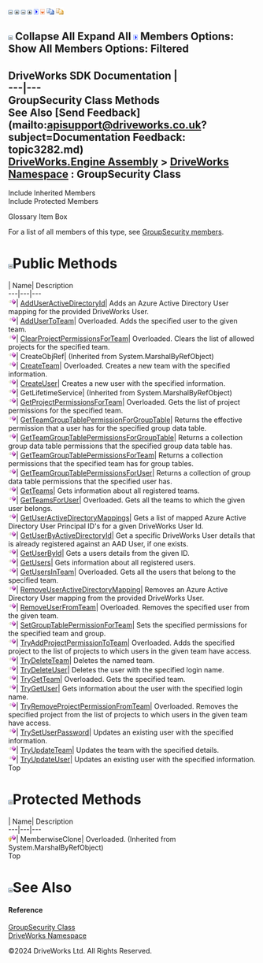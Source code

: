 ![](dotnetimages/collapse.gif) ![](dotnetimages/expand.gif) ![](dotnetimages/collapse.gif) ![](dotnetimages/expand.gif) ![](dotnetimages/drpdown.gif) ![](dotnetimages/drpdown_orange.gif) ![](dotnetimages/copycode.gif) ![](dotnetimages/copycodeHighlight.gif)

![](dotnetimages/collapse.gif) Collapse All Expand All ![](dotnetimages/drpdown.gif) Members Options: Show All  Members Options: Filtered   
---  
DriveWorks SDK Documentation  |   
---|---  
GroupSecurity Class Methods   
See Also [Send Feedback](mailto:apisupport@driveworks.co.uk?subject=Documentation Feedback: topic3282.md)  
[DriveWorks.Engine Assembly](topic2156.md) > [DriveWorks Namespace](topic2159.md) : GroupSecurity Class  
---  
  
Include Inherited Members    
Include Protected Members    


Glossary Item Box

For a list of all members of this type, see [GroupSecurity members](topic3283.md).

# ![](dotnetimages/collapse.gif)Public Methods

| Name| Description  
---|---|---  
![Public Method](dotnetimages/publicMethod.gif)| [AddUserActiveDirectoryId](topic3288.md)| Adds an Azure Active Directory User mapping for the provided DriveWorks User.   
![Public Method](dotnetimages/publicMethod.gif)| [AddUserToTeam](topic3289.md)| Overloaded. Adds the specified user to the given team.   
![Public Method](dotnetimages/publicMethod.gif)| [ClearProjectPermissionsForTeam](topic3292.md)| Overloaded. Clears the list of allowed projects for the specified team.   
![Public Method](dotnetimages/publicMethod.gif)| CreateObjRef|  (Inherited from System.MarshalByRefObject)  
![Public Method](dotnetimages/publicMethod.gif)| [CreateTeam](topic3295.md)| Overloaded. Creates a new team with the specified information.   
![Public Method](dotnetimages/publicMethod.gif)| [CreateUser](topic3300.md)| Creates a new user with the specified information.   
![Public Method](dotnetimages/publicMethod.gif)| GetLifetimeService|  (Inherited from System.MarshalByRefObject)  
![Public Method](dotnetimages/publicMethod.gif)| [GetProjectPermissionsForTeam](topic3301.md)| Overloaded. Gets the list of project permissions for the specified team.   
![Public Method](dotnetimages/publicMethod.gif)| [GetTeamGroupTablePermissionForGroupTable](topic3304.md)| Returns the effective permission that a user has for the specified group data table.   
![Public Method](dotnetimages/publicMethod.gif)| [GetTeamGroupTablePermissionsForGroupTable](topic3305.md)| Returns a collection group data table permissions that the specified group data table has.   
![Public Method](dotnetimages/publicMethod.gif)| [GetTeamGroupTablePermissionsForTeam](topic3306.md)| Returns a collection permissions that the specified team has for group tables.   
![Public Method](dotnetimages/publicMethod.gif)| [GetTeamGroupTablePermissionsForUser](topic3307.md)| Returns a collection of group data table permissions that the specified user has.   
![Public Method](dotnetimages/publicMethod.gif)| [GetTeams](topic3308.md)| Gets information about all registered teams.   
![Public Method](dotnetimages/publicMethod.gif)| [GetTeamsForUser](topic3309.md)| Overloaded. Gets all the teams to which the given user belongs.   
![Public Method](dotnetimages/publicMethod.gif)| [GetUserActiveDirectoryMappings](topic3312.md)| Gets a list of mapped Azure Active Directory User Principal ID's for a given DriveWorks User Id.   
![Public Method](dotnetimages/publicMethod.gif)| [GetUserByActiveDirectoryId](topic3313.md)| Get a specific DriveWorks User details that is already registered against an AAD User, if one exists.   
![Public Method](dotnetimages/publicMethod.gif)| [GetUserById](topic3314.md)| Gets a users details from the given ID.   
![Public Method](dotnetimages/publicMethod.gif)| [GetUsers](topic3315.md)| Gets information about all registered users.   
![Public Method](dotnetimages/publicMethod.gif)| [GetUsersInTeam](topic3316.md)| Overloaded. Gets all the users that belong to the specified team.   
![Public Method](dotnetimages/publicMethod.gif)| [RemoveUserActiveDirectoryMapping](topic3319.md)| Removes an Azure Active Directory User mapping from the provided DriveWorks User.   
![Public Method](dotnetimages/publicMethod.gif)| [RemoveUserFromTeam](topic3320.md)| Overloaded. Removes the specified user from the given team.   
![Public Method](dotnetimages/publicMethod.gif)| [SetGroupTablePermissionForTeam](topic3323.md)| Sets the specified permissions for the specified team and group.   
![Public Method](dotnetimages/publicMethod.gif)| [TryAddProjectPermissionToTeam](topic3324.md)| Overloaded. Adds the specified project to the list of projects to which users in the given team have access.   
![Public Method](dotnetimages/publicMethod.gif)| [TryDeleteTeam](topic3327.md)| Deletes the named team.   
![Public Method](dotnetimages/publicMethod.gif)| [TryDeleteUser](topic3328.md)| Deletes the user with the specified login name.   
![Public Method](dotnetimages/publicMethod.gif)| [TryGetTeam](topic3329.md)| Overloaded. Gets the specified team.   
![Public Method](dotnetimages/publicMethod.gif)| [TryGetUser](topic3332.md)| Gets information about the user with the specified login name.   
![Public Method](dotnetimages/publicMethod.gif)| [TryRemoveProjectPermissionFromTeam](topic3333.md)| Overloaded. Removes the specified project from the list of projects to which users in the given team have access.   
![Public Method](dotnetimages/publicMethod.gif)| [TrySetUserPassword](topic3336.md)| Updates an existing user with the specified information.   
![Public Method](dotnetimages/publicMethod.gif)| [TryUpdateTeam](topic3337.md)| Updates the team with the specified details.   
![Public Method](dotnetimages/publicMethod.gif)| [TryUpdateUser](topic3338.md)| Updates an existing user with the specified information.   
Top

# ![](dotnetimages/collapse.gif)Protected Methods

| Name| Description  
---|---|---  
![Protected Method](dotnetimages/protectedMethod.gif)| MemberwiseClone| Overloaded. (Inherited from System.MarshalByRefObject)  
Top

# ![](dotnetimages/collapse.gif)See Also

#### Reference

[GroupSecurity Class](topic3282.md)   
[DriveWorks Namespace](topic2159.md)

©2024 DriveWorks Ltd. All Rights Reserved.
